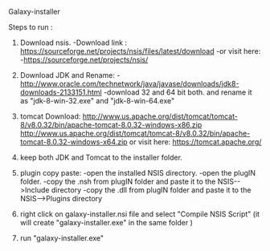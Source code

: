  Galaxy-installer
 
 Steps to run :
 
 1. Download  nsis.
-Download link  : https://sourceforge.net/projects/nsis/files/latest/download
-or visit here:
-https://sourceforge.net/projects/nsis/


2. Download JDK  and Rename:
-http://www.oracle.com/technetwork/java/javase/downloads/jdk8-downloads-2133151.html
-download 32 and 64 bit both. and rename it as "jdk-8-win-32.exe" and "jdk-8-win-64.exe"


3. tomcat Download:
http://www.us.apache.org/dist/tomcat/tomcat-8/v8.0.32/bin/apache-tomcat-8.0.32-windows-x86.zip
http://www.us.apache.org/dist/tomcat/tomcat-8/v8.0.32/bin/apache-tomcat-8.0.32-windows-x64.zip
or visit here:
https://tomcat.apache.org/

4. keep both JDK and Tomcat to the installer folder.

5. plugin copy paste:
-open the installed NSIS directory.
-open the plugIN folder.
-copy the .nsh from plugIN folder and paste it to the NSIS-->Include directory
-copy the .dll from plugIN folder and paste it to the NSIS-->Plugins directory

6. right click on galaxy-installer.nsi file and select "Compile NSIS Script" (it will create "galaxy-installer.exe" in the same folder ) 

7. run "galaxy-installer.exe"
